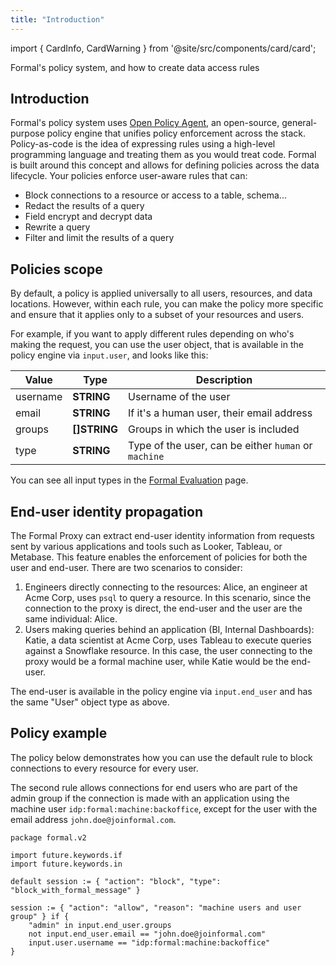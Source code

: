 ```yaml
---
title: "Introduction"
---
```


import { CardInfo, CardWarning } from '@site/src/components/card/card';

<span className="page-description">Formal's policy system, and how to create data access rules</span>

## Introduction

Formal's policy system uses [Open Policy Agent](https://www.openpolicyagent.org/), an open-source, general-purpose policy engine that unifies policy enforcement across the stack. Policy-as-code is the idea of expressing rules using a high-level programming language and treating them as you would treat code.
Formal is built around this concept and allows for defining policies across the data lifecycle. Your policies enforce user-aware rules that can:

- Block connections to a resource or access to a table, schema...
- Redact the results of a query
- Field encrypt and decrypt data
- Rewrite a query
- Filter and limit the results of a query

## Policies scope

By default, a policy is applied universally to all users, resources, and data locations. However, within each rule, you can make the policy more specific and ensure that it applies only to a subset of your resources and users.

For example, if you want to apply different rules depending on who's making the request, you can use the user object, that is available in the policy engine via `input.user`, and looks like this:

| Value    | Type         | Description                                          |
| -------- | ------------ | ---------------------------------------------------- |
| username | **STRING**   | Username of the user                                 |
| email    | **STRING**   | If it's a human user, their email address            |
| groups   | **[]STRING** | Groups in which the user is included                 |
| type     | **STRING**   | Type of the user, can be either `human` or `machine` |

You can see all input types in the [Formal Evaluation](./policy-evaluation.md) page.

## End-user identity propagation

The Formal Proxy can extract end-user identity information from requests sent by various applications and tools such as Looker, Tableau, or Metabase. This feature enables the enforcement of policies for both the user and end-user. There are two scenarios to consider:

1. Engineers directly connecting to the resources: Alice, an engineer at Acme Corp, uses `psql` to query a resource. In this scenario, since the connection to the proxy is direct, the end-user and the user are the same individual: Alice.
2. Users making queries behind an application (BI, Internal Dashboards): Katie, a data scientist at Acme Corp, uses Tableau to execute queries against a Snowflake resource. In this case, the user connecting to the proxy would be a formal machine user, while Katie would be the end-user.

The end-user is available in the policy engine via `input.end_user` and has the same "User" object type as above.

## Policy example

The policy below demonstrates how you can use the default rule to block connections to every resource for every user.

The second rule allows connections for end users who are part of the admin group if the connection is made with an application using the machine user `idp:formal:machine:backoffice`, except for the user with the email address `john.doe@joinformal.com`.

```rego
package formal.v2

import future.keywords.if
import future.keywords.in

default session := { "action": "block", "type": "block_with_formal_message" }

session := { "action": "allow", "reason": "machine users and user group" } if {
	"admin" in input.end_user.groups
	not input.end_user.email == "john.doe@joinformal.com"
	input.user.username == "idp:formal:machine:backoffice"
}
```
